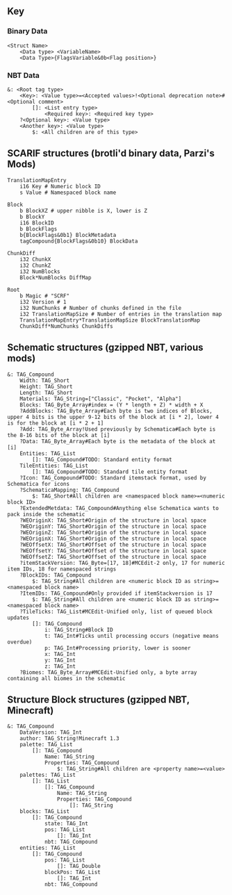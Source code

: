 ## Key
### Binary Data
	<Struct Name>
		<Data type> <VariableName>
		<Data Type>{FlagsVariable&0b<Flag position>}
### NBT Data
	&: <Root tag type>
		<Key>: <Value type>=<Accepted values>!<Optional deprecation note>#<Optional comment>
			[]: <List entry type>
				<Required key>: <Required key type>
		?<Optional key>: <Value type>
		<Another key>: <Value type>
			$: <All children are of this type>

## SCARIF structures (brotli'd binary data, Parzi's Mods)
	TranslationMapEntry
		i16 Key # Numeric block ID
		s Value # Namespaced block name

	Block
		b BlockXZ # upper nibble is X, lower is Z
		b BlockY
		i16 BlockID
		b BlockFlags
		b{BlockFlags&0b1} BlockMetadata
		tagCompound{BlockFlags&0b10} BlockData

	ChunkDiff
		i32 ChunkX
		i32 ChunkZ
		i32 NumBlocks
		Block*NumBlocks DiffMap

	Root
		b Magic # "SCRF"
		i32 Version # 1
		i32 NumChunks # Number of chunks defined in the file
		i32 TranslationMapSize # Number of entries in the translation map
		TranslationMapEntry*TranslationMapSize BlockTranslationMap
		ChunkDiff*NumChunks ChunkDiffs

## Schematic structures (gzipped NBT, various mods)
	&: TAG_Compound
		Width: TAG_Short
		Height: TAG_Short
		Length: TAG_Short
		Materials: TAG_String=["Classic", "Pocket", "Alpha"]
		Blocks: TAG_Byte_Array#index = (Y * length + Z) * width + X
		?AddBlocks: TAG_Byte_Array#Each byte is two indices of Blocks, upper 4 bits is the upper 9-12 bits of the block at [i * 2], lower 4 is for the block at [i * 2 + 1]
		?Add: TAG_Byte_Array!Used previously by Schematica#Each byte is the 8-16 bits of the block at [i]
		?Data: TAG_Byte_Array#Each byte is the metadata of the block at [i]
		Entities: TAG_List
			[]: TAG_Compound#TODO: Standard entity format
		TileEntities: TAG_List
			[]: TAG_Compound#TODO: Standard tile entity format
		?Icon: TAG_Compound#TODO: Standard itemstack format, used by Schematica for icons
		?SchematicaMapping: TAG_Compound
			$: TAG_Short#All children are <namespaced block name>=<numeric block ID>
		?ExtendedMetdata: TAG_Compound#Anything else Schematica wants to pack inside the schematic
		?WEOriginX: TAG_Short#Origin of the structure in local space
		?WEOriginY: TAG_Short#Origin of the structure in local space
		?WEOriginZ: TAG_Short#Origin of the structure in local space
		?WEOriginX: TAG_Short#Origin of the structure in local space
		?WEOffsetX: TAG_Short#Offset of the structure in local space
		?WEOffsetY: TAG_Short#Offset of the structure in local space
		?WEOffsetZ: TAG_Short#Offset of the structure in local space
		?itemStackVersion: TAG_Byte=[17, 18]#MCEdit-2 only, 17 for numeric item IDs, 18 for namespaced strings
		?BlockIDs: TAG_Compound
			$: TAG_String#All children are <numeric block ID as string>=<namespaced block name>
		?ItemIDs: TAG_Compound#Only provided if itemStackversion is 17
			$: TAG_String#All children are <numeric block ID as string>=<namespaced block name>
		?TileTicks: TAG_List#MCEdit-Unified only, list of queued block updates
			[]: TAG_Compound
				i: TAG_String#Block ID
				t: TAG_Int#Ticks until processing occurs (negative means overdue)
				p: TAG_Int#Processing priority, lower is sooner
				x: TAG_Int
				y: TAG_Int
				z: TAG_Int
		?Biomes: TAG_Byte_Array#MCEdit-Unified only, a byte array containing all biomes in the schematic


## Structure Block structures (gzipped NBT, Minecraft)
	&: TAG_Compound
		DataVersion: TAG_Int
		author: TAG_String!Minecraft 1.3
		palette: TAG_List
			[]: TAG_Compound
				Name: TAG_String
				Properties: TAG_Compound
					$: TAG_String#All children are <property name>=<value>
		palettes: TAG_List
			[]: TAG_List
				[]: TAG_Compound
					Name: TAG_String
					Properties: TAG_Compound
						[]: TAG_String
		blocks: TAG_List
			[]: TAG_Compound
				state: TAG_Int
				pos: TAG_List
					[]: TAG_Int
				nbt: TAG_Compound
		entities: TAG_List
			[]: TAG_Compound
				pos: TAG_List
					[]: TAG_Double
				blockPos: TAG_List
					[]: TAG_Int
				nbt: TAG_Compound